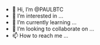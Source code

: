 - 👋 Hi, I’m @PAULBTC
- 👀 I’m interested in ...
- 🌱 I’m currently learning ...
- 💞️ I’m looking to collaborate on ...
- 📫 How to reach me ...

<!---
PAULBTC/PAULBTC is a ✨ special ✨ repository because its `README.md` (this file) appears on your GitHub profile.
You can click the Preview link to take a look at your changes.
--->
